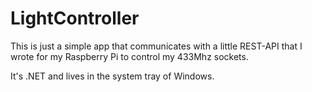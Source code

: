 # LightController

This is just a simple app that communicates with a little REST-API that I wrote for my Raspberry Pi to control my 433Mhz sockets.

It's .NET and lives in the system tray of Windows.